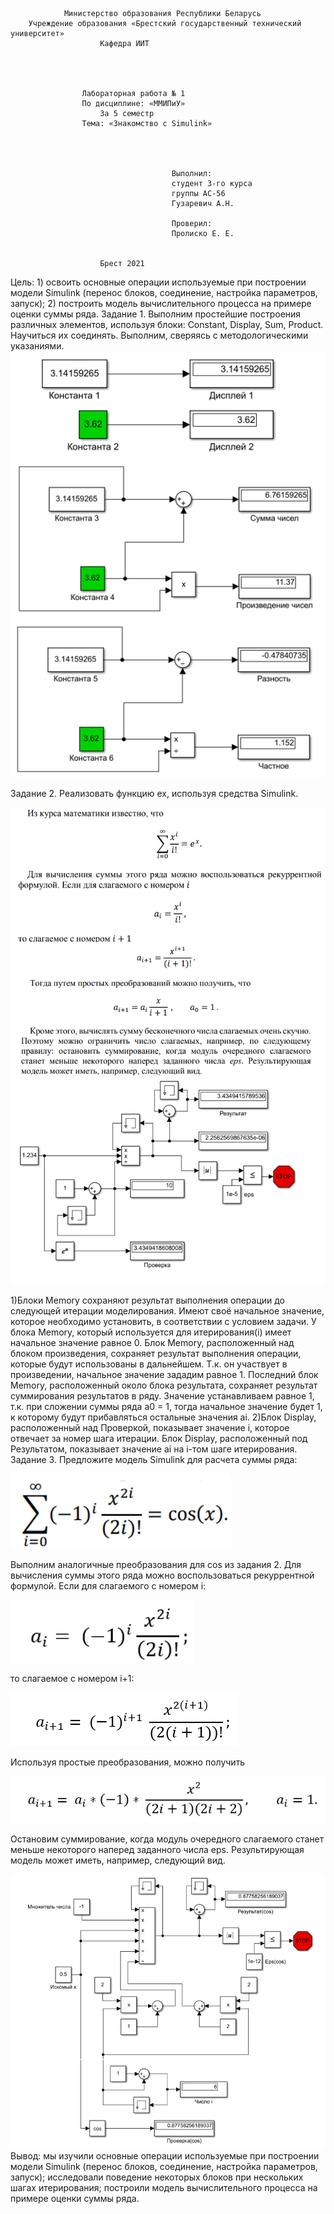 				Министерство образования Республики Беларусь
		Учреждение образования «Брестский государственный технический университет»
						Кафедра ИИТ




					Лабораторная работа № 1
					По дисциплине: «ММИПиУ»
						За 5 семестр
					Тема: «Знакомство с Simulink»




										Выполнил:
										студент 3-го курса
										группы АС-56
										Гузаревич А.Н.

										Проверил:
										Пролиско Е. Е.


						Брест 2021
Цель: 1) освоить основные операции используемые при построении модели Simulink (перенос блоков, соединение, настройка параметров, запуск); 
2) построить модель вычислительного процесса на примере оценки суммы ряда.
Задание 1. Выполним простейшие построения различных элементов, используя блоки: Constant, Display, Sum, Product. Научиться их соединять.
Выполним, сверяясь с методологическими указаниями.
 ![Task_01_1](images/Task_01_1.png)

Задание 2. Реализовать функцию ex, используя средства Simulink. 

![Task_01_2](images/Task_01_2.png)
![Task_01_3](images/Task_01_3.png)

1)Блоки Memory сохраняют результат выполнения операции до следующей итерации моделирования. Имеют своё начальное значение, которое необходимо установить, в соответствии с условием задачи.
У блока Memory, который используется для итерирования(i) имеет начальное значение равное 0.
Блок Memory, расположенный над блоком произведения, сохраняет результат выполнения операции, которые будут использованы в дальнейшем. Т.к. он участвует в произведении, начальное значение зададим равное 1.
Последний блок Memory, расположенный около блока результата, сохраняет результат суммирования результатов в ряду. Значение устанавливаем равное 1, т.к. при сложении суммы ряда a0 = 1, тогда начальное значение будет 1, к которому будут прибавляться остальные значения ai.
2)Блок Display, расположенный над Проверкой, показывает значение i, которое отвечает за номер шага итерации.
Блок Display, расположенный под Результатом, показывает значение ai на i-том шаге итерирования.
Задание 3. Предложите модель Simulink для расчета суммы ряда:
 
![Task_01_4](images/Task_01_4.png)

Выполним аналогичные преобразования для cos из задания 2. 
Для вычисления суммы этого ряда можно воспользоваться рекуррентной формулой. Если для слагаемого с номером i:

![Task_01_5](images/Task_01_5.png)

то слагаемое с номером i+1:

![Task_01_6](images/Task_01_6.png)

Используя простые преобразования, можно получить

![Task_01_7](images/Task_01_7.png)

Остановим суммирование, когда модуль очередного слагаемого станет меньше некоторого наперед заданного числа eps. 
Результирующая модель может иметь, например, следующий вид. 

![Task_01_8](images/Task_01_8.png)
Вывод: мы изучили основные операции используемые при построении модели Simulink (перенос блоков, соединение, настройка параметров, запуск); исследовали поведение некоторых блоков при нескольких шагах итерирования; построили модель вычислительного процесса на примере оценки суммы ряда. 
